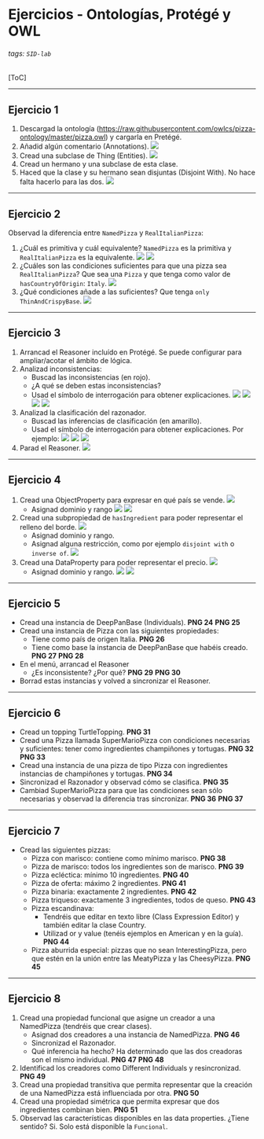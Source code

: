 # Ejercicios - Ontologías, Protégé y OWL

###### tags: `SID-lab`

[ToC]

---

## Ejercicio 1

1. Descargad la ontología (https://raw.githubusercontent.com/owlcs/pizza-ontology/master/pizza.owl) y cargarla en Pretégé.
2. Añadid algún comentario (Annotations).
    ![](images/ontology1/exercises/1.png)
3. Cread una subclase de Thing (Entities).
    ![](images/ontology1/exercises/2.png)
4. Cread un hermano y una subclase de esta clase.
5. Haced que la clase y su hermano sean disjuntas (Disjoint With). No hace falta hacerlo para las dos.
    ![](images/ontology1/exercises/3.png)

---
    
## Ejercicio 2

Observad la diferencia entre `NamedPizza` y `RealItalianPizza`:
1. ¿Cuál es primitiva y cuál equivalente?
    `NamedPizza` es la primitiva y `RealItalianPizza` es la equivalente.
    ![](images/ontology1/exercises/4.png)
    ![](images/ontology1/exercises/5.png)
3. ¿Cuáles son las condiciones suficientes para que una pizza sea `RealItalianPizza`?
    Que sea una `Pizza` y que tenga como valor de `hasCountryOfOrigin`: `Italy`.
    ![](images/ontology1/exercises/6.png)
5. ¿Qué condiciones añade a las suficientes?
    Que tenga `only ThinAndCrispyBase`.
    ![](images/ontology1/exercises/7.png)
    
    
---

## Ejercicio 3

1. Arrancad el Reasoner incluído en Protégé. Se puede configurar para ampliar/acotar el ámbito de lógica.
2. Analizad inconsistencias:
    * Buscad las inconsistencias (en rojo).
    * ¿A qué se deben estas inconsistencias?
    * Usad el símbolo de interrogación para obtener explicaciones.
    ![](images/ontology1/exercises/8.png)
    ![](images/ontology1/exercises/9.png)
    ![](images/ontology1/exercises/10.png)
    ![](images/ontology1/exercises/11.png)
3. Analizad la clasificación del razonador.
    * Buscad las inferencias de clasificación (en amarillo).
    * Usad el símbolo de interrogación para obtener explicaciones.
    Por ejemplo:
    ![](images/ontology1/exercises/12.png)
    ![](images/ontology1/exercises/13.png)
    ![](images/ontology1/exercises/14.png)
4. Parad el Reasoner.
    ![](images/ontology1/exercises/15.png)

---

## Ejercicio 4

1. Cread una ObjectProperty para expresar en qué país se vende.
    ![](images/ontology1/exercises/16.png)
    * Asignad dominio y rango
    ![](images/ontology1/exercises/17.png)
    ![](images/ontology1/exercises/18.png)
2. Cread una subpropiedad de `hasIngredient` para poder representar el relleno del borde.
    ![](images/ontology1/exercises/19.png)
    * Asignad dominio y rango.
    * Asignad alguna restricción, como por ejemplo `disjoint with` o `inverse of`.
    ![](images/ontology1/exercises/20.png)
3. Cread una DataProperty para poder representar el precio.
    ![](images/ontology1/exercises/21.png)
    * Asignad dominio y rango.
    ![](images/ontology1/exercises/22.png)
    ![](images/ontology1/exercises/23.png)
    
    
---

## Ejercicio 5

* Cread una instancia de DeepPanBase (Individuals).
    **PNG 24**
    **PNG 25**
* Cread una instancia de Pizza con las siguientes propiedades:
    * Tiene como país de origen Italia.
    **PNG 26**
    * Tiene como base la instancia de DeepPanBase que habéis creado.
    **PNG 27**
    **PNG 28**
* En el menú, arrancad el Reasoner
    * ¿Es inconsistente? ¿Por qué?
    **PNG 29**
    **PNG 30**
* Borrad estas instancias y volved a sincronizar el Reasoner.

---

## Ejercicio 6


* Cread un topping TurtleTopping.
    **PNG 31**
* Cread una Pizza llamada SuperMarioPizza con condiciones necesarias y suficientes: tener como ingredientes champiñones y tortugas.
    **PNG 32**
    **PNG 33**
* Cread una instancia de una pizza de tipo Pizza con ingredientes instancias de champiñones y tortugas.
    **PNG 34**
* Sincronizad el Razonador y observad cómo se clasifica.
    **PNG 35**
* Cambiad SuperMarioPizza para que las condiciones sean sólo necesarias y observad la diferencia tras sincronizar.
    **PNG 36**
    **PNG 37**
    
---

## Ejercicio 7

* Cread las siguientes pizzas:
    * Pizza con marisco: contiene como mínimo marisco.
    **PNG 38**
    * Pizza de marisco: todos los ingredientes son de marisco.
    **PNG 39**
    * Pizza ecléctica: mínimo 10 ingredientes.
    **PNG 40**
    * Pizza de oferta: máximo 2 ingredientes.
    **PNG 41**
    * Pizza binaria: exactamente 2 ingredientes.
    **PNG 42**
    * Pizza triqueso: exactamente 3 ingredientes, todos de queso.
    **PNG 43**
    * Pizza escandinava:
        * Tendréis que editar en texto libre (Class Expression Editor) y también editar la clase Country.
        * Utilizad or y value (tenéis ejemplos en American y en la guía).
    **PNG 44**
    * Pizza aburrida especial: pizzas que no sean InterestingPizza, pero que estén en la unión entre las MeatyPizza y las CheesyPizza.
    **PNG 45**
    

---

## Ejercicio 8

1. Cread una propiedad funcional que asigne un creador a una NamedPizza (tendréis que crear clases).
    * Asignad dos creadores a una instancia de NamedPizza.
    **PNG 46**
    * Sincronizad el Razonador.
    * Qué inferencia ha hecho?
    Ha determinado que las dos creadoras son el mismo individual.
    **PNG 47**
    **PNG 48**
2. Identificad los creadores como Different Individuals y resincronizad.
    **PNG 49**
3. Cread una propiedad transitiva que permita representar que la creación de una NamedPizza está influenciada por otra.
    **PNG 50**
4. Cread una propiedad simétrica que permita expresar que dos ingredientes combinan bien.
    **PNG 51**
5. Observad las características disponibles en las data properties. ¿Tiene sentido?
    Si. Solo está disponible la `Funcional`.
